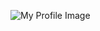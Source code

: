 ![My Profile Image](https://avatars.githubusercontent.com/u/100400299?s=400&u=014eefa677c44994f49f819fd0d24a60b7f05943&v=4)
